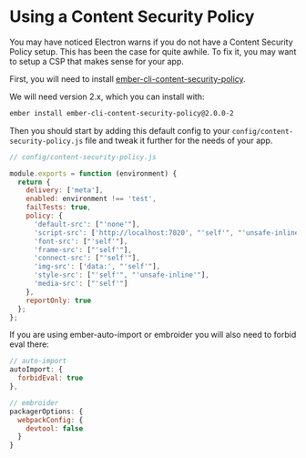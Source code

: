 # Using a Content Security Policy

You may have noticed Electron warns if you do not have a Content Security Policy setup.
This has been the case for quite awhile. To fix it, you may want to setup a CSP that
makes sense for your app.

First, you will need to install [ember-cli-content-security-policy](https://github.com/rwjblue/ember-cli-content-security-policy).

We will need version 2.x, which you can install with:

```bash
ember install ember-cli-content-security-policy@2.0.0-2
```

Then you should start by adding this default config to your `config/content-security-policy.js` file
and tweak it further for the needs of your app.

```js
// config/content-security-policy.js

module.exports = function (environment) {
  return {
    delivery: ['meta'],
    enabled: environment !== 'test',
    failTests: true,
    policy: {
      'default-src': ["'none'"],
      'script-src': ['http://localhost:7020', "'self'", "'unsafe-inline'"],
      'font-src': ["'self'"],
      'frame-src': ["'self'"],
      'connect-src': ["'self'"],
      'img-src': ['data:', "'self'"],
      'style-src': ["'self'", "'unsafe-inline'"],
      'media-src': ["'self'"]
    },
    reportOnly: true
  };
};

```

If you are using ember-auto-import or embroider you will also need to forbid eval there:

```js
// auto-import
autoImport: {
  forbidEval: true
},
```

```js
// embroider
packagerOptions: {
  webpackConfig: {
    devtool: false
  }
}
```
